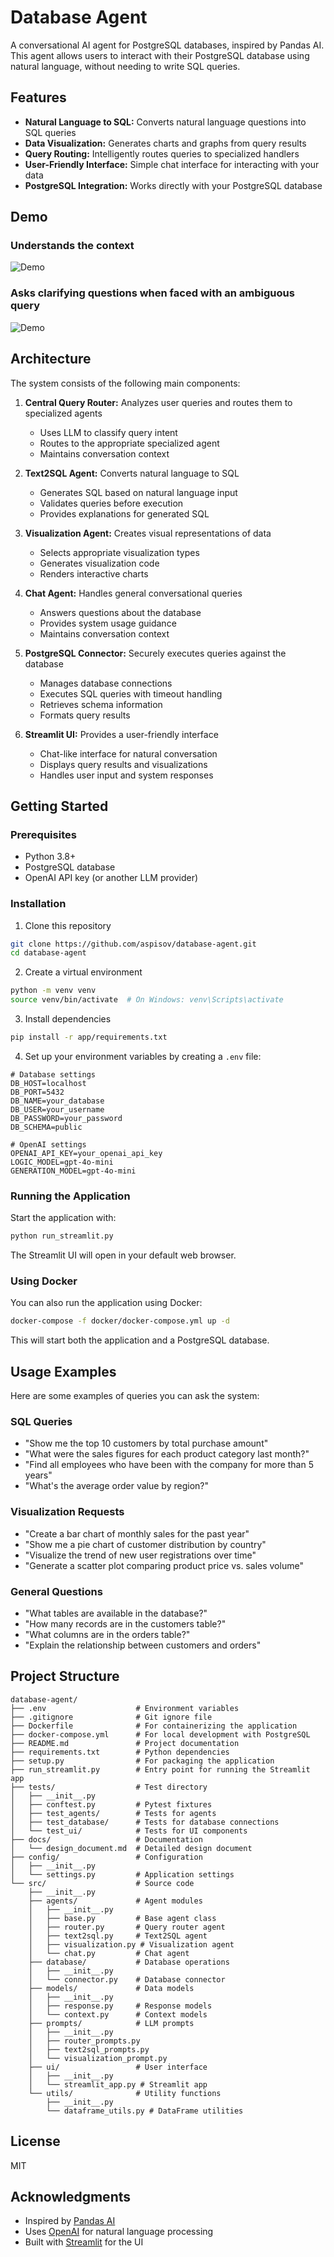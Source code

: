 # Database Agent

A conversational AI agent for PostgreSQL databases, inspired by Pandas AI. This agent allows users to interact with their PostgreSQL database using natural language, without needing to write SQL queries.

## Features

- **Natural Language to SQL:** Converts natural language questions into SQL queries
- **Data Visualization:** Generates charts and graphs from query results
- **Query Routing:** Intelligently routes queries to specialized handlers
- **User-Friendly Interface:** Simple chat interface for interacting with your data
- **PostgreSQL Integration:** Works directly with your PostgreSQL database

## Demo
### Understands the context

![Demo](docs/demo1.gif)

### Asks clarifying questions when faced with an ambiguous query
![Demo](docs/demo2.gif)

## Architecture

The system consists of the following main components:

1. **Central Query Router:** Analyzes user queries and routes them to specialized agents
   - Uses LLM to classify query intent
   - Routes to the appropriate specialized agent
   - Maintains conversation context

2. **Text2SQL Agent:** Converts natural language to SQL
   - Generates SQL based on natural language input
   - Validates queries before execution
   - Provides explanations for generated SQL

3. **Visualization Agent:** Creates visual representations of data
   - Selects appropriate visualization types
   - Generates visualization code
   - Renders interactive charts

4. **Chat Agent:** Handles general conversational queries
   - Answers questions about the database
   - Provides system usage guidance
   - Maintains conversation context

5. **PostgreSQL Connector:** Securely executes queries against the database
   - Manages database connections
   - Executes SQL queries with timeout handling
   - Retrieves schema information
   - Formats query results

6. **Streamlit UI:** Provides a user-friendly interface
   - Chat-like interface for natural conversation
   - Displays query results and visualizations
   - Handles user input and system responses

## Getting Started

### Prerequisites

- Python 3.8+
- PostgreSQL database
- OpenAI API key (or another LLM provider)

### Installation

1. Clone this repository
```bash
git clone https://github.com/aspisov/database-agent.git
cd database-agent
```

2. Create a virtual environment

```bash
python -m venv venv
source venv/bin/activate  # On Windows: venv\Scripts\activate
```

3. Install dependencies
```bash
pip install -r app/requirements.txt
```

4. Set up your environment variables by creating a `.env` file:

```
# Database settings
DB_HOST=localhost
DB_PORT=5432
DB_NAME=your_database
DB_USER=your_username
DB_PASSWORD=your_password
DB_SCHEMA=public

# OpenAI settings
OPENAI_API_KEY=your_openai_api_key
LOGIC_MODEL=gpt-4o-mini
GENERATION_MODEL=gpt-4o-mini
```

### Running the Application

Start the application with:

```bash
python run_streamlit.py
```

The Streamlit UI will open in your default web browser.

### Using Docker

You can also run the application using Docker:

```bash
docker-compose -f docker/docker-compose.yml up -d
```

This will start both the application and a PostgreSQL database.

## Usage Examples

Here are some examples of queries you can ask the system:

### SQL Queries
- "Show me the top 10 customers by total purchase amount"
- "What were the sales figures for each product category last month?"
- "Find all employees who have been with the company for more than 5 years"
- "What's the average order value by region?"

### Visualization Requests
- "Create a bar chart of monthly sales for the past year"
- "Show me a pie chart of customer distribution by country"
- "Visualize the trend of new user registrations over time"
- "Generate a scatter plot comparing product price vs. sales volume"

### General Questions
- "What tables are available in the database?"
- "How many records are in the customers table?"
- "What columns are in the orders table?"
- "Explain the relationship between customers and orders"

## Project Structure

```
database-agent/
├── .env                    # Environment variables
├── .gitignore              # Git ignore file
├── Dockerfile              # For containerizing the application
├── docker-compose.yml      # For local development with PostgreSQL
├── README.md               # Project documentation
├── requirements.txt        # Python dependencies
├── setup.py                # For packaging the application
├── run_streamlit.py        # Entry point for running the Streamlit app
├── tests/                  # Test directory
│   ├── __init__.py
│   ├── conftest.py         # Pytest fixtures
│   ├── test_agents/        # Tests for agents
│   ├── test_database/      # Tests for database connections
│   └── test_ui/            # Tests for UI components
├── docs/                   # Documentation
│   └── design_document.md  # Detailed design document
├── config/                 # Configuration
│   ├── __init__.py
│   └── settings.py         # Application settings
└── src/                    # Source code
    ├── __init__.py
    ├── agents/             # Agent modules
    │   ├── __init__.py
    │   ├── base.py         # Base agent class
    │   ├── router.py       # Query router agent
    │   ├── text2sql.py     # Text2SQL agent
    │   ├── visualization.py # Visualization agent
    │   └── chat.py         # Chat agent
    ├── database/           # Database operations
    │   ├── __init__.py
    │   └── connector.py    # Database connector
    ├── models/             # Data models
    │   ├── __init__.py
    │   ├── response.py     # Response models
    │   └── context.py      # Context models
    ├── prompts/            # LLM prompts
    │   ├── __init__.py
    │   ├── router_prompts.py
    │   ├── text2sql_prompts.py
    │   └── visualization_prompt.py
    ├── ui/                 # User interface
    │   ├── __init__.py
    │   └── streamlit_app.py # Streamlit app
    └── utils/              # Utility functions
        ├── __init__.py
        └── dataframe_utils.py # DataFrame utilities
```

## License

MIT

## Acknowledgments

- Inspired by [Pandas AI](https://github.com/gventuri/pandas-ai)
- Uses [OpenAI](https://openai.com/) for natural language processing
- Built with [Streamlit](https://streamlit.io/) for the UI